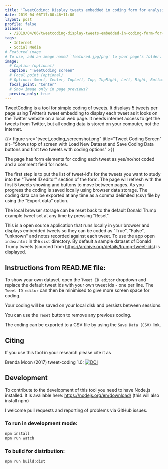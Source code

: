 ```yaml
---
title: 'TweetCoding: Display tweets embedded in coding form for analysis'
date: 2019-04-06T17:00:46+11:00
layout: post
profile: false
aliases: 
  - /2019/04/06/tweetcoding-display-tweets-embedded-in-coding-form-for-analysis/
tags:
  - Internet
  - Social Media
# Featured image
# To use, add an image named `featured.jpg/png` to your page's folder. 
image:
  # Caption (optional)
  caption: "TweetCoding screen"
  # Focal point (optional)
  # Options: Smart, Center, TopLeft, Top, TopRight, Left, Right, BottomLeft, Bottom, BottomRight
  focal_point: "Center"
  # Show image only in page previews?
  preview_only: true
---
```

TweetCoding is a tool for simple coding of tweets. It displays 5 tweets per page using Twitter’s tweet embedding to display each tweet as it looks on the Twitter website on a local web page. It needs internet access to get the tweets from Twitter, but all coding data is stored on your computer, not the internet.

{{< figure src="tweet_coding_screenshot.png" title="Tweet Coding Screen" alt="Shows top of screen with Load New Dataset and Save Coding Data buttons and first two tweets with coding options" >}}

The page has form elements for coding each tweet as yes/no/not coded and a comment field for notes.

The first step is to put the list of tweet-id's for the tweets you want to study into the "Tweet ID editor" section of the form. The page will refresh with the first 5 tweets showing and buttons to move between pages. As you progress the coding is saved locally using browser data storage. The coding data can be exported at any time as a comma delimited (csv) file by using the “Export data” option.

The local browser storage can be reset back to the default Donald Trump example tweet set at any time by pressing "Reset".

This is a open source application that runs locally in your browser and displays embedded tweets so they can be coded as "True", "False", "unknown" and notes recorded against each tweet. To use the app open `index.html` in the `dist` directory. By default a sample dataset of Donald Trump tweets (sourced from https://archive.org/details/trump-tweet-ids) is displayed.

## Instructions from READ.ME file:

To show your own dataset, open the `Tweet ID editor` dropdown and replace the default tweet ids with your own tweet ids - one per line. The `Tweet ID editor` can then be minimised to give more screen space for coding.

Your coding will be saved on your local disk and persists between sessions.

You can use the `reset` button to remove any previous coding.

The coding can be exported to a CSV file by using the `Save Data (CSV)` link.

## Citing

If you use this tool in your research please cite it as

Brenda Moon (2017) tweet-coding 1.0: [![DOI](https://zenodo.org/badge/98805900.svg)](https://zenodo.org/badge/latestdoi/98805900)

## Development

To contribute to the development of this tool you need to have Node.js installed. It is available here: https://nodejs.org/en/download/ (this will also install npm)

I welcome pull requests and reporting of problems via GitHub issues.

### To run in development mode:

```bash
npm install
npm run watch
```

### To build for distribution:

```bash
npm run build:dist
```
